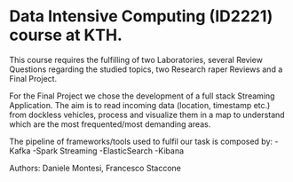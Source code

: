 # Data Intensive Computing (ID2221) course at KTH.

This course requires the fulfilling of two Laboratories, several Review Questions regarding the studied topics, two Research raper Reviews and a Final Project.

For the Final Project we chose the development of a full stack Streaming Application. The aim is to read incoming data (location, timestamp etc.) from dockless vehicles, process and visualize them in a map to understand which are the most frequented/most demanding areas. 

The pipeline of frameworks/tools used to fulfil our task is composed by:
-Kafka
-Spark Streaming
-ElasticSearch
-Kibana

Authors: Daniele Montesi, Francesco Staccone
